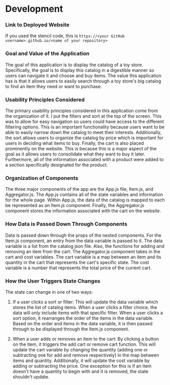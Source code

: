# Development

### Link to Deployed Website
If you used the stencil code, this is `https://<your GitHub username>.github.io/<name of your repository>`

### Goal and Value of the Application
The goal of this application is to display the catalog of a toy store. Specifically, the goal is to display this catalog in a digestible manner so users can navigate it and choose and buy items. The value this application has is that it allows users to easily search through a toy store's big catalog to find an item they need or want to purchase.

### Usability Principles Considered
The primary usability principles considered in this application come from the organization of it. I put the filters and sort at the top of the screen. This was to allow for easy navigation so users could have access to the different filtering options. This is an important functionality because users want to be able to easily narrow down the catalog to meet their interests. Additionally, the sort allows users to organize the catalog by price which is important for users in deciding what items to buy. Finally, the cart is also placed prominently on the website. This is because this is a major aspect of the goal as it allows users to consolidate what they want to buy it later. Furthermore, all of the information associated with a product were added to a section specifically designated for the product.

### Organization of Components
The three major components of the app are the App.js file, Item.js, and Aggregator.js. The App.js contains all of the state variables and information for the whole page. Within App.js, the data of the catalog is mapped to each be represented as an Item.js component. Finally, the Aggregator.js component stores the information associated with the cart on the website.

### How Data is Passed Down Through Components
Data is passed down through the props of the nested components. For the Item.js component, an entry from the data variable is passed to it. The data variable is a list from the catalog json file. Also, the functions for adding and removing an item from the cart. The Aggregator.js component takes in the cart and cost variables. The cart variable is a map between an item and its quantity in the cart that represents the cart's specific state. The cost variable is a number that represents the total price of the current cart.

### How the User Triggers State Changes
The state can change in one of two ways:

  1) If a user clicks a sort or filter: This will update the data variable which stores the list of catalog items. When a user clicks a filter choice, the data will only include items with that specific filter. When a user clicks a sort option, it rearranges the order of the items in the data variable. Based on the order and items in the data variable, it is then passed through to be displayed through the Item.js component.
  
  2) When a user adds or removes an item to the cart: By clicking a button on the item, it triggers the add cart or remove cart function. This will update the cart variable by changing the quantity (adding one or subtracting one for add and remove respectively) in the map between items and quantity. Additionally, it will update the cost variable by adding or subtracting the price. One exception for this is if an item doesn't have a quantity to begin with and it is removed, the state shouldn't update.
